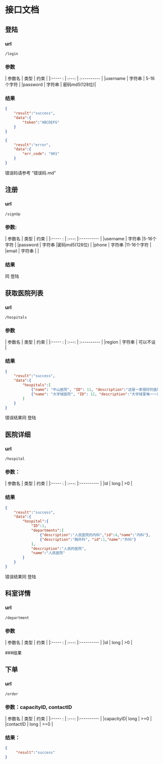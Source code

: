 # 接口文档
## 登陆
### url
`/login`
### 参数

|   参数名  |    类型    |   约束       |
|:----- :  |   :---:   | :----------  |
|username  |   字符串   | 5-16个字符    |
|password  |   字符串   | 密码md5(128位)|

### 结果
```json
{
    "result":"success",
    "data":{
        "token":"ABCDEFG"
    }
}
```

```json
{
    "result":"error",
    "data":{
        "err_code": "001"
    }
}
```
错误码请参考 “错误码.md”

## 注册
### url
 `/signUp`
### 参数:

|   参数名  |    类型    |   约束       |
|:----- :  |   :---:   |:----------  |
|username  |   字符串   |5-16个字符     |
|password  |   字符串   |密码md5(128位) |
|phone     |   字符串   |11-16个字符    |
|email     |   字符串   |              |

### 结果
同 登陆

## 获取医院列表
### url
 `/hospitals`
### 参数

|   参数名  |    类型    |   约束       |
|:----- :  |   :---:   | :----------  |
|region    |   字符串   | 可以不设      |

### 结果

```json
{
    "result":"success",
    "data":{
        "hospitals":[
            {"name": "中山医院", "ID": 11, "description":"这是一家很好的医院"},
            {"name": "大学城医院", "ID": 12, "description":"大学城里唯一一家"}
        ]
    }
}
```
错误结果同 登陆

## 医院详细
### url
 `/hospital`
### 参数：

|   参数名  |    类型    |   约束       |
|:----- :  |   :---:   |:----------  |
|id        |   long    |  >0         |

### 结果

```json
{
    "result":"success",
    "data":{
        "hospital":{
            "ID":1,
            "departments":[
                {"description":"人民医院的内科","id":4,"name":"内科"},
                {"description":"胸外科", "id":1,"name":"外科"}
            ],
            "description":"人民的医院",
            "name":"人民医院"
        }
    }
}
```
错误结果同 登陆

## 科室详情
### url
 `/department`
### 参数

|   参数名  |    类型    |   约束       |
|:----- :  |   :---:   |:----------  |
|id        |   long    |  >0         |

###结果



## 下单
### url
`/order`
### 参数：capacityID, contactID

|   参数名  |    类型    |   约束       |
|:----- :  |   :---:   |:----------  |
|capacityID|   long    |  >=0        |
|contactID |   long    |  >=0        |
### 结果：
```json
{
     "result":"success"
}
```



